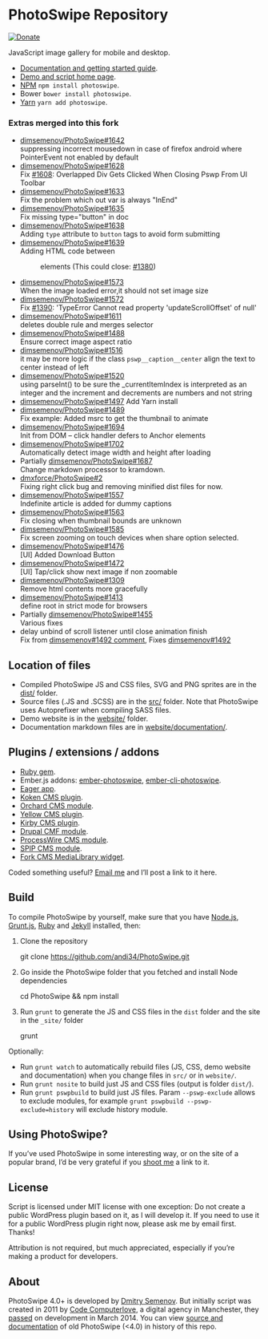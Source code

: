 # PhotoSwipe Repository 

[![Donate](https://img.shields.io/badge/Donate-PayPal-green.svg)](https://www.paypal.me/andreasblaesius)


JavaScript image gallery for mobile and desktop. 

- [Documentation and getting started guide](http://photoswipe.com/documentation/getting-started.html).
- [Demo and script home page](http://photoswipe.com).
- [NPM](https://www.npmjs.com/package/photoswipe) `npm install photoswipe`.
- Bower `bower install photoswipe`.
- [Yarn](https://yarnpkg.com/en/package/photoswipe) `yarn add photoswipe`.

### Extras merged into this fork

- [dimsemenov/PhotoSwipe#1642](https://github.com/dimsemenov/PhotoSwipe/pull/1642)  
  suppressing incorrect mousedown in case of firefox android where PointerEvent not enabled by default
- [dimsemenov/PhotoSwipe#1628](https://github.com/dimsemenov/PhotoSwipe/pull/1628)  
  Fix [#1608](https://github.com/dimsemenov/PhotoSwipe/issues/1608): Overlapped Div Gets Clicked When Closing Pswp From UI Toolbar
- [dimsemenov/PhotoSwipe#1633](https://github.com/dimsemenov/PhotoSwipe/pull/1633)  
  Fix the problem which out var is always "InEnd"
- [dimsemenov/PhotoSwipe#1635](https://github.com/dimsemenov/PhotoSwipe/pull/1635)  
  Fix missing type="button" in doc
- [dimsemenov/PhotoSwipe#1638](https://github.com/dimsemenov/PhotoSwipe/pull/1638)  
  Adding `type` attribute to `button` tags to avoid form submitting
- [dimsemenov/PhotoSwipe#1639](https://github.com/dimsemenov/PhotoSwipe/pull/1639)  
  Adding HTML code between <figure> elements (This could close: [#1380](https://github.com/dimsemenov/PhotoSwipe/issues/1380))
- [dimsemenov/PhotoSwipe#1573](https://github.com/dimsemenov/PhotoSwipe/pull/1573)  
  When the image loaded error,it should not set image size
- [dimsemenov/PhotoSwipe#1572](https://github.com/dimsemenov/PhotoSwipe/pull/1572)  
  Fix [#1390](https://github.com/dimsemenov/PhotoSwipe/issues/1390): 'TypeError Cannot read property 'updateScrollOffset' of null'
- [dimsemenov/PhotoSwipe#1611](https://github.com/dimsemenov/PhotoSwipe/pull/1611)  
  deletes double rule and merges selector
- [dimsemenov/PhotoSwipe#1488](https://github.com/dimsemenov/PhotoSwipe/pull/1488)  
  Ensure correct image aspect ratio
- [dimsemenov/PhotoSwipe#1516](https://github.com/dimsemenov/PhotoSwipe/pull/1516)  
  it may be more logic if the class `pswp__caption__center` align the text to center instead of left
- [dimsemenov/PhotoSwipe#1520](https://github.com/dimsemenov/PhotoSwipe/pull/1520)  
  using parseInt() to be sure the _currentItemIndex is interpreted as an integer and the increment and decrements are numbers and not string
- [dimsemenov/PhotoSwipe#1497](https://github.com/dimsemenov/PhotoSwipe/pull/1497)
  Add Yarn install
- [dimsemenov/PhotoSwipe#1489](https://github.com/dimsemenov/PhotoSwipe/pull/1489)  
  Fix example: Added msrc to get the thumbnail to animate
- [dimsemenov/PhotoSwipe#1694](https://github.com/dimsemenov/PhotoSwipe/pull/1694)  
  Init from DOM – click handler defers to Anchor elements
- [dimsemenov/PhotoSwipe#1702](https://github.com/dimsemenov/PhotoSwipe/pull/1702)  
  Automatically detect image width and height after loading
- Partially [dimsemenov/PhotoSwipe#1687](https://github.com/dimsemenov/PhotoSwipe/pull/1687)  
  Change markdown processor to kramdown.
- [dmxforce/PhotoSwipe#2](https://github.com/dmxforce/PhotoSwipe/pull/2)  
  Fixing right click bug and removing minified dist files for now.
- [dimsemenov/PhotoSwipe#1557](https://github.com/dimsemenov/PhotoSwipe/pull/1557)  
  Indefinite article is added for dummy captions
- [dimsemenov/PhotoSwipe#1563](https://github.com/dimsemenov/PhotoSwipe/pull/1563)  
  Fix closing when thumbnail bounds are unknown
- [dimsemenov/PhotoSwipe#1585](https://github.com/dimsemenov/PhotoSwipe/pull/1585)  
  Fix screen zooming on touch devices when share option selected.
- [dimsemenov/PhotoSwipe#1476](https://github.com/dimsemenov/PhotoSwipe/pull/1476)  
  [UI] Added Download Button
- [dimsemenov/PhotoSwipe#1472](https://github.com/dimsemenov/PhotoSwipe/pull/1472)  
  [UI] Tap/click show next image if non zoomable
- [dimsemenov/PhotoSwipe#1309](https://github.com/dimsemenov/PhotoSwipe/pull/1309)  
  Remove html contents more gracefully
- [dimsemenov/PhotoSwipe#1413](https://github.com/dimsemenov/PhotoSwipe/pull/1413)  
  define root in strict mode for browsers
- Partially [dimsemenov/PhotoSwipe#1455](https://github.com/dimsemenov/PhotoSwipe/pull/1455)  
  Various fixes
- delay unbind of scroll listener until close animation finish  
  Fix from [dimsemenov#1492 comment](https://github.com/dimsemenov/PhotoSwipe/issues/1492#issuecomment-447886917), Fixes [dimsemenov#1492](https://github.com/dimsemenov/PhotoSwipe/issues/1492)

## Location of files

- Compiled PhotoSwipe JS and CSS files, SVG and PNG sprites are in the [dist/](https://github.com/andi34/PhotoSwipe/tree/master/dist) folder.
- Source files (.JS and .SCSS) are in the [src/](https://github.com/andi34/PhotoSwipe/tree/master/src) folder.  Note that PhotoSwipe uses Autoprefixer when compiling SASS files.
- Demo website is in the [website/](https://github.com/andi34/PhotoSwipe/tree/master/website) folder.
- Documentation markdown files are in [website/documentation/](https://github.com/andi34/PhotoSwipe/tree/master/website/documentation).

## Plugins / extensions / addons

- [Ruby gem](https://rubygems.org/gems/photoswipe-rails).
- Ember.js addons: [ember-photoswipe](https://github.com/kaermorchen/ember-photoswipe), [ember-cli-photoswipe](https://github.com/poetic/ember-cli-photoswipe).
- [Eager app](https://eager.io/app/DvuKIoU8iTOt).
- [Koken CMS plugin](https://github.com/DanielMuller/koken-plugin-photoswipe).
- [Orchard CMS module](https://gallery.orchardproject.net/List/Modules/Orchard.Module.Cascade.PhotoSwipe).
- [Yellow CMS plugin](https://github.com/datenstrom/yellow-plugins/tree/master/gallery).
- [Kirby CMS plugin](https://github.com/SiteMarina/guggenheim).
- [Drupal CMF module](https://www.drupal.org/project/photoswipe).
- [ProcessWire CMS module](https://github.com/blynx/MarkupProcesswirePhotoswipe).
- [SPIP CMS module](https://plugins.spip.net/photoswipe.html).
- [Fork CMS MediaLibrary widget](https://github.com/forkcms/forkcms).

Coded something useful? <a href='mailto:diiiimaaaa@gmail.com?subject="PhotoSwipe Plugin"'>Email me</a> and I’ll post a link to it here.

## Build 

To compile PhotoSwipe by yourself, make sure that you have [Node.js](http://nodejs.org/), [Grunt.js](https://github.com/cowboy/grunt), [Ruby](http://www.ruby-lang.org/) and [Jekyll](https://github.com/mojombo/jekyll/) installed, then:

1) Clone the repository

	git clone https://github.com/andi34/PhotoSwipe.git

2) Go inside the PhotoSwipe folder that you fetched and install Node dependencies

	cd PhotoSwipe && npm install

3) Run `grunt` to generate the JS and CSS files in the `dist` folder and the site in the `_site/` folder

	grunt

Optionally:

- Run `grunt watch` to automatically rebuild files (JS, CSS, demo website and documentation) when you change files in `src/` or in `website/`.
- Run `grunt nosite` to build just JS and CSS files (output is folder `dist/`).
- Run `grunt pswpbuild` to build just JS files. Param `--pswp-exclude` allows to exclude modules, for example `grunt pswpbuild --pswp-exclude=history` will exclude history module.

## Using PhotoSwipe?

If you’ve used PhotoSwipe in some interesting way, or on the site of a popular brand, I’d be very grateful if you <a href='mailto:diiiimaaaa@gmail.com?subject="Site that uses PhotoSwipe"'>shoot me</a> a link to it.

## License

Script is licensed under MIT license with one exception: Do not create a public WordPress plugin based on it, as I will develop it. If you need to use it for a public WordPress plugin right now, please ask me by email first. Thanks!

Attribution is not required, but much appreciated, especially if you’re making a product for developers.

## About

PhotoSwipe 4.0+ is developed by [Dmitry Semenov](http://twitter.com/dimsemenov). But initially script was created in 2011 by [Code Computerlove](http://www.codecomputerlove.com/), a digital agency in Manchester, they [passed](https://twitter.com/PhotoSwipe/status/444134042787930113) on development in March 2014. You can view [source and documentation](https://github.com/dimsemenov/PhotoSwipe/tree/v3.0.3) of old PhotoSwipe (<4.0) in history of this repo.


